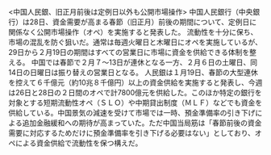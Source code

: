 <中国人民銀、旧正月前後は定例日以外も公開市場操作>
中国人民銀行（中央銀行）は28日、資金需要が高まる春節（旧正月）前後の期間について、定例日に関係なく公開市場操作（オペ）を実施すると発表した。
流動性を十分に保ち、市場の混乱を防ぐ狙いだ。通常は毎週火曜日と木曜日にオペを実施しているが、29日から２月19日の期間はすべての営業日に市場に資金を供給できる体制を整える。
中国では春節で２月７～13日が連休となる一方、２月６日の土曜日、同14日の日曜日は振り替えの営業日となる。
人民銀は１月19日、春節の大型連休を控えて６千億元（約10兆８千億円）以上の資金供給を実施すると発表し、今週は26日と28日の２日間のオペで計7800億元を供給した。このほか特定の銀行を対象とする短期流動性オペ（ＳＬＯ）や中期貸出制度（ＭＬＦ）などでも資金を供給している。中国景気の減速を受けて市場では一時、預金準備率の引き下げによる追加金融緩和への期待が高まっていた。ただ中国当局筋は「春節前後の資金需要に対応するためだけに預金準備率を引き下げる必要はない」としており、オペによる資金供給で流動性を保つ構えだ。
